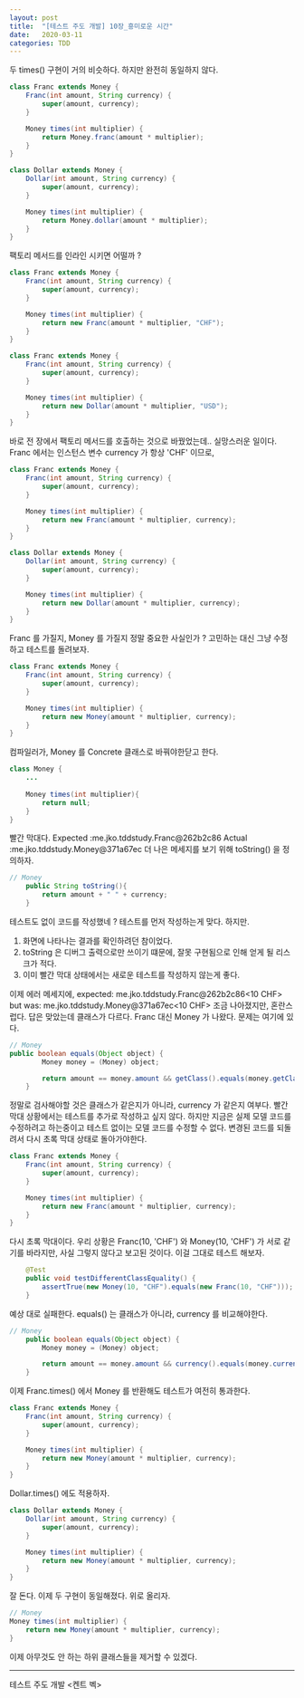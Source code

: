 ```yaml
---
layout: post
title:  "[테스트 주도 개발] 10장_흥미로운 시간"
date:   2020-03-11
categories: TDD
---
```


두 times() 구현이 거의 비슷하다. 하지만 완전히 동일하지 않다.

```java
class Franc extends Money {
    Franc(int amount, String currency) {
        super(amount, currency);
    }

    Money times(int multiplier) {
        return Money.franc(amount * multiplier);
    }
}
```

```java
class Dollar extends Money {
    Dollar(int amount, String currency) {
        super(amount, currency);
    }

    Money times(int multiplier) {
        return Money.dollar(amount * multiplier);
    }
}
```

팩토리 메서드를 인라인 시키면 어떨까 ?

```java
class Franc extends Money {
    Franc(int amount, String currency) {
        super(amount, currency);
    }

    Money times(int multiplier) {
        return new Franc(amount * multiplier, "CHF");
    }
}
```

```java
class Franc extends Money {
    Franc(int amount, String currency) {
        super(amount, currency);
    }

    Money times(int multiplier) {
        return new Dollar(amount * multiplier, "USD");
    }
}
```

바로 전 장에서 팩토리 메서드를 호출하는 것으로 바꿨었는데.. 실망스러운 일이다.
Franc 에서는 인스턴스 변수 currency 가 항상 'CHF' 이므로,

```java
class Franc extends Money {
    Franc(int amount, String currency) {
        super(amount, currency);
    }

    Money times(int multiplier) {
        return new Franc(amount * multiplier, currency);
    }
}
```

```java
class Dollar extends Money {
    Dollar(int amount, String currency) {
        super(amount, currency);
    }

    Money times(int multiplier) {
        return new Dollar(amount * multiplier, currency);
    }
}
```

Franc 를 가질지, Money 를 가질지 정말 중요한 사실인가 ? 고민하는 대신 그냥 수정하고 테스트를 돌려보자. 

```java
class Franc extends Money {
    Franc(int amount, String currency) {
        super(amount, currency);
    }

    Money times(int multiplier) {
        return new Money(amount * multiplier, currency);
    }
}
```

컴파일러가, Money 를 Concrete 클래스로 바꿔야한닫고 한다.

```java
class Money {
	...
	
	Money times(int multiplier){
        return null;
    }
}
```

빨간 막대다.
Expected :me.jko.tddstudy.Franc@262b2c86
Actual   :me.jko.tddstudy.Money@371a67ec
더 나은 메세지를 보기 위해 toString() 을 정의하자.

```java
// Money
    public String toString(){
        return amount + " " + currency;
    }
```

테스트도 없이 코드를 작성했네 ? 테스트를 먼저 작성하는게 맞다. 하지만.

1. 화면에 나타나는 결과를 확인하려던 참이었다.
2. toString 은 디버그 출력으로만 쓰이기 떄문에, 잘못 구현됨으로 인해 얻게 될 리스크가 적다.
3. 이미 빨간 막대 상태에서는 새로운 테스트를 작성하지 않는게 좋다.

이제 에러 메세지에,
expected: me.jko.tddstudy.Franc@262b2c86<10 CHF> but was: me.jko.tddstudy.Money@371a67ec<10 CHF>
조금 나아졌지만, 혼란스럽다. 답은 맞았는데 클래스가 다르다. Franc 대신 Money 가 나왔다. 문제는 여기에 있다.

```java
// Money
public boolean equals(Object object) {
        Money money = (Money) object;

        return amount == money.amount && getClass().equals(money.getClass());
    }
```

정말로 검사해야할 것은 클래스가 같은지가 아니라, currency 가 같은지 여부다.
빨간 막대 상황에서는 테스트를 추가로 작성하고 싶지 않다. 하지만 지금은 실제 모델 코드를 수정하려고 하는중이고 테스트 없이는 모델 코드를 수정할 수 없다. 변경된 코드를 되돌려서 다시 초록 막대 상태로 돌아가야한다.

```java
class Franc extends Money {
    Franc(int amount, String currency) {
        super(amount, currency);
    }

    Money times(int multiplier) {
        return new Franc(amount * multiplier, currency);
    }
}
```

다시 초록 막대이다. 우리 상황은 Franc(10, 'CHF') 와 Money(10, 'CHF') 가 서로 같기를 바라지만, 사실 그렇지 않다고 보고된 것이다. 이걸 그대로 테스트 해보자.

```java
    @Test
    public void testDifferentClassEquality() {
        assertTrue(new Money(10, "CHF").equals(new Franc(10, "CHF")));
    }
```

예상 대로 실패한다. equals() 는 클래스가 아니라, currency 를 비교해야한다.

```java
// Money
    public boolean equals(Object object) {
        Money money = (Money) object;

        return amount == money.amount && currency().equals(money.currency());
    }

```

이제 Franc.times() 에서 Money 를 반환해도 테스트가 여전히 통과한다.

```java
class Franc extends Money {
    Franc(int amount, String currency) {
        super(amount, currency);
    }

    Money times(int multiplier) {
        return new Money(amount * multiplier, currency);
    }
}
```

Dollar.times() 에도 적용하자.

```java
class Dollar extends Money {
    Dollar(int amount, String currency) {
        super(amount, currency);
    }

    Money times(int multiplier) {
        return new Money(amount * multiplier, currency);
    }
}
```

잘 돈다. 이제 두 구현이 동일해졌다. 위로 올리자.

```java
// Money
Money times(int multiplier) {
    return new Money(amount * multiplier, currency);
}
```

이제 아무것도 안 하는 하위 클래스들을 제거할 수 있겠다.

---

테스트 주도 개발 <켄트 벡>

